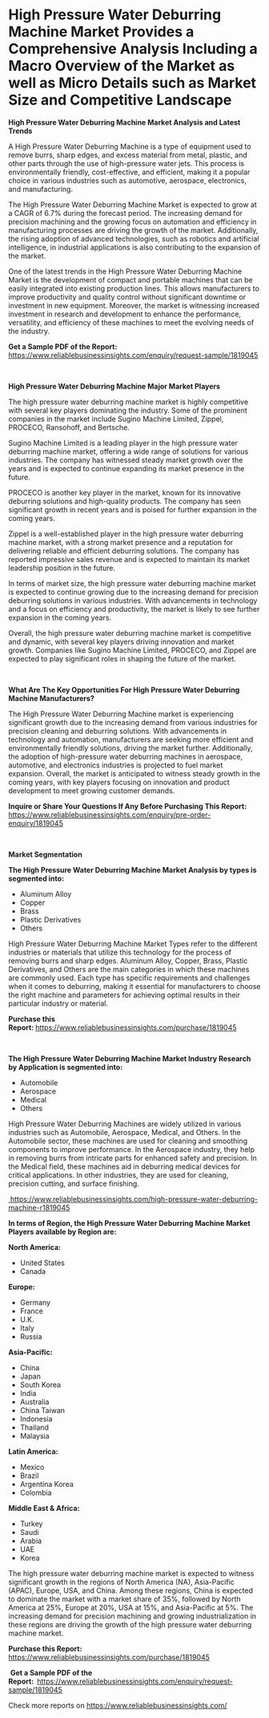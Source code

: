 <p><h1>High Pressure Water Deburring Machine Market Provides a Comprehensive Analysis Including a Macro Overview of the Market as well as Micro Details such as Market Size and Competitive Landscape</h1></p><p><strong>High Pressure Water Deburring Machine Market Analysis and Latest Trends</strong></p>
<p><p>A High Pressure Water Deburring Machine is a type of equipment used to remove burrs, sharp edges, and excess material from metal, plastic, and other parts through the use of high-pressure water jets. This process is environmentally friendly, cost-effective, and efficient, making it a popular choice in various industries such as automotive, aerospace, electronics, and manufacturing.</p><p>The High Pressure Water Deburring Machine Market is expected to grow at a CAGR of 6.7% during the forecast period. The increasing demand for precision machining and the growing focus on automation and efficiency in manufacturing processes are driving the growth of the market. Additionally, the rising adoption of advanced technologies, such as robotics and artificial intelligence, in industrial applications is also contributing to the expansion of the market.</p><p>One of the latest trends in the High Pressure Water Deburring Machine Market is the development of compact and portable machines that can be easily integrated into existing production lines. This allows manufacturers to improve productivity and quality control without significant downtime or investment in new equipment. Moreover, the market is witnessing increased investment in research and development to enhance the performance, versatility, and efficiency of these machines to meet the evolving needs of the industry.</p></p>
<p><strong>Get a Sample PDF of the Report:&nbsp;</strong> <a href="https://www.reliablebusinessinsights.com/enquiry/request-sample/1819045">https://www.reliablebusinessinsights.com/enquiry/request-sample/1819045</a></p>
<p>&nbsp;</p>
<p><strong>High Pressure Water Deburring Machine Major Market Players</strong></p>
<p><p>The high pressure water deburring machine market is highly competitive with several key players dominating the industry. Some of the prominent companies in the market include Sugino Machine Limited, Zippel, PROCECO, Ransohoff, and Bertsche.</p><p>Sugino Machine Limited is a leading player in the high pressure water deburring machine market, offering a wide range of solutions for various industries. The company has witnessed steady market growth over the years and is expected to continue expanding its market presence in the future.</p><p>PROCECO is another key player in the market, known for its innovative deburring solutions and high-quality products. The company has seen significant growth in recent years and is poised for further expansion in the coming years.</p><p>Zippel is a well-established player in the high pressure water deburring machine market, with a strong market presence and a reputation for delivering reliable and efficient deburring solutions. The company has reported impressive sales revenue and is expected to maintain its market leadership position in the future.</p><p>In terms of market size, the high pressure water deburring machine market is expected to continue growing due to the increasing demand for precision deburring solutions in various industries. With advancements in technology and a focus on efficiency and productivity, the market is likely to see further expansion in the coming years.</p><p>Overall, the high pressure water deburring machine market is competitive and dynamic, with several key players driving innovation and market growth. Companies like Sugino Machine Limited, PROCECO, and Zippel are expected to play significant roles in shaping the future of the market.</p></p>
<p>&nbsp;</p>
<p><strong>What Are The Key Opportunities For High Pressure Water Deburring Machine Manufacturers?</strong></p>
<p><p>The High Pressure Water Deburring Machine market is experiencing significant growth due to the increasing demand from various industries for precision cleaning and deburring solutions. With advancements in technology and automation, manufacturers are seeking more efficient and environmentally friendly solutions, driving the market further. Additionally, the adoption of high-pressure water deburring machines in aerospace, automotive, and electronics industries is projected to fuel market expansion. Overall, the market is anticipated to witness steady growth in the coming years, with key players focusing on innovation and product development to meet growing customer demands.</p></p>
<p><strong>Inquire or Share Your Questions If Any Before Purchasing This Report:</strong> <a href="https://www.reliablebusinessinsights.com/enquiry/pre-order-enquiry/1819045">https://www.reliablebusinessinsights.com/enquiry/pre-order-enquiry/1819045</a></p>
<p>&nbsp;</p>
<p><strong>Market Segmentation</strong></p>
<p><strong>The High Pressure Water Deburring Machine Market Analysis by types is segmented into:</strong></p>
<p><ul><li>Aluminum Alloy</li><li>Copper</li><li>Brass</li><li>Plastic Derivatives</li><li>Others</li></ul></p>
<p><p>High Pressure Water Deburring Machine Market Types refer to the different industries or materials that utilize this technology for the process of removing burrs and sharp edges. Aluminum Alloy, Copper, Brass, Plastic Derivatives, and Others are the main categories in which these machines are commonly used. Each type has specific requirements and challenges when it comes to deburring, making it essential for manufacturers to choose the right machine and parameters for achieving optimal results in their particular industry or material.</p></p>
<p><strong>Purchase this Report:&nbsp;</strong><a href="https://www.reliablebusinessinsights.com/purchase/1819045">https://www.reliablebusinessinsights.com/purchase/1819045</a></p>
<p>&nbsp;</p>
<p><strong>The High Pressure Water Deburring Machine Market Industry Research by Application is segmented into:</strong></p>
<p><ul><li>Automobile</li><li>Aerospace</li><li>Medical</li><li>Others</li></ul></p>
<p><p>High Pressure Water Deburring Machines are widely utilized in various industries such as Automobile, Aerospace, Medical, and Others. In the Automobile sector, these machines are used for cleaning and smoothing components to improve performance. In the Aerospace industry, they help in removing burrs from intricate parts for enhanced safety and precision. In the Medical field, these machines aid in deburring medical devices for critical applications. In other industries, they are used for cleaning, precision cutting, and surface finishing.</p></p>
<p><a href="https://www.reliablebusinessinsights.com/high-pressure-water-deburring-machine-r1819045">&nbsp;https://www.reliablebusinessinsights.com/high-pressure-water-deburring-machine-r1819045</a></p>
<p><strong>In terms of Region, the High Pressure Water Deburring Machine Market Players available by Region are:</strong></p>
<p>
    <p> <strong> North America: </strong>
        <ul>
            <li>United States</li>
            <li>Canada</li>
        </ul>
        </p> 
    <p> <strong> Europe: </strong>
        <ul>
            <li>Germany</li>
            <li>France</li>
            <li>U.K.</li>
            <li>Italy</li>
            <li>Russia</li>
        </ul>
        </p> 
    <p> <strong> Asia-Pacific: </strong>
        <ul>
            <li>China</li>
            <li>Japan</li>
            <li>South Korea</li>
            <li>India</li>
            <li>Australia</li>
            <li>China Taiwan</li>
            <li>Indonesia</li>
            <li>Thailand</li>
            <li>Malaysia</li>
        </ul>
        </p> 
    <p> <strong> Latin America: </strong>
        <ul>
            <li>Mexico</li>
            <li>Brazil</li>
            <li>Argentina Korea</li>
            <li>Colombia</li>
        </ul>
        </p> 
    <p> <strong> Middle East & Africa: </strong>
        <ul>
            <li>Turkey</li>
            <li>Saudi</li>
            <li>Arabia</li>
            <li>UAE</li>
            <li>Korea</li>
        </ul>
    </p>
    </p>
<p><p>The high pressure water deburring machine market is expected to witness significant growth in the regions of North America (NA), Asia-Pacific (APAC), Europe, USA, and China. Among these regions, China is expected to dominate the market with a market share of 35%, followed by North America at 25%, Europe at 20%, USA at 15%, and Asia-Pacific at 5%. The increasing demand for precision machining and growing industrialization in these regions are driving the growth of the high pressure water deburring machine market.</p></p>
<p><strong>Purchase this Report: </strong><a href="https://www.reliablebusinessinsights.com/purchase/1819045">https://www.reliablebusinessinsights.com/purchase/1819045</a></p>
<p>&nbsp;<strong>Get a Sample PDF of the Report:&nbsp;&nbsp;</strong><a href="https://www.reliablebusinessinsights.com/enquiry/request-sample/1819045">https://www.reliablebusinessinsights.com/enquiry/request-sample/1819045</a></p>
<p><strong></strong></p>
<p>Check more reports on <a href="https://www.reliablebusinessinsights.com/">https://www.reliablebusinessinsights.com/</a></p>